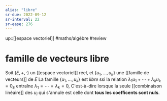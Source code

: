 ```yaml
---
alias: "libre"
sr-due: 2022-09-12
sr-interval: 22
sr-ease: 276
---
```

up::[[espace vectoriel]]
#maths/algèbre #review 
# famille de vecteurs libre
Soit $(E, +, \cdot)$ un [[espace vectoriel]] réel, et $\{u_1,\ldots,u_k\}$ une [[famille de vecteurs]] de $E$
La famille $\{u_1,\ldots,u_k\}$ est _libre_ ssi la relation $\lambda_1u_1+\cdots+\lambda_ku_k = 0_E$ entraîne $\lambda_1 = \cdots = \lambda_k = 0$,
C'est-à-dire lorsque la seule [[combinaison linéaire]] des $u_i$ qui s'annule est celle dont **tous les coefficents sont nuls**.
